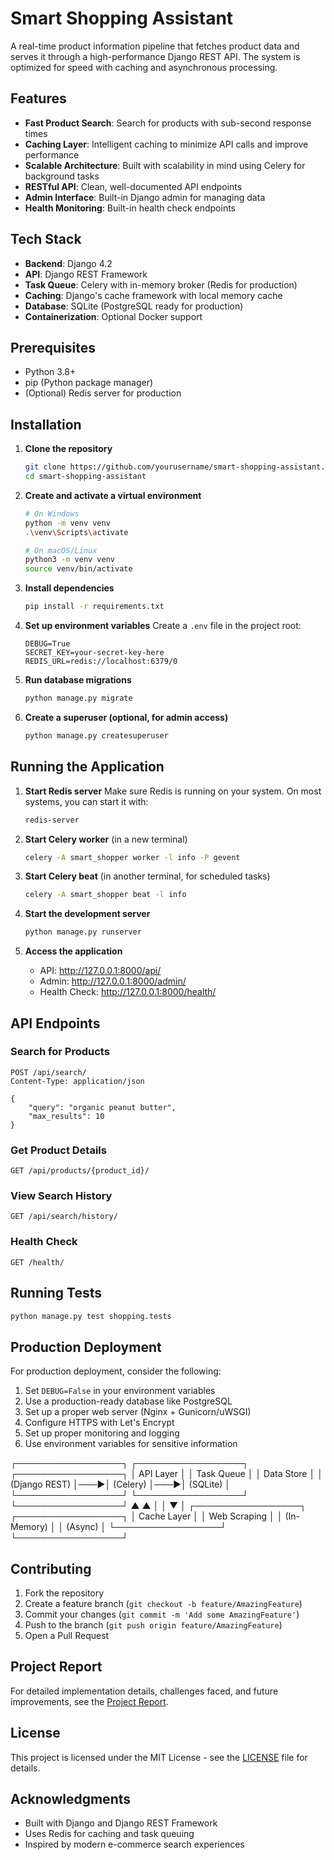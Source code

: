 # Smart Shopping Assistant

A real-time product information pipeline that fetches product data and serves it through a high-performance Django REST API. The system is optimized for speed with caching and asynchronous processing.

## Features

- **Fast Product Search**: Search for products with sub-second response times
- **Caching Layer**: Intelligent caching to minimize API calls and improve performance
- **Scalable Architecture**: Built with scalability in mind using Celery for background tasks
- **RESTful API**: Clean, well-documented API endpoints
- **Admin Interface**: Built-in Django admin for managing data
- **Health Monitoring**: Built-in health check endpoints

## Tech Stack

- **Backend**: Django 4.2
- **API**: Django REST Framework
- **Task Queue**: Celery with in-memory broker (Redis for production)
- **Caching**: Django's cache framework with local memory cache
- **Database**: SQLite (PostgreSQL ready for production)
- **Containerization**: Optional Docker support

## Prerequisites

- Python 3.8+
- pip (Python package manager)
- (Optional) Redis server for production

## Installation

1. **Clone the repository**
   ```bash
   git clone https://github.com/yourusername/smart-shopping-assistant.git
   cd smart-shopping-assistant
   ```

2. **Create and activate a virtual environment**
   ```bash
   # On Windows
   python -m venv venv
   .\venv\Scripts\activate
   
   # On macOS/Linux
   python3 -m venv venv
   source venv/bin/activate
   ```

3. **Install dependencies**
   ```bash
   pip install -r requirements.txt
   ```

4. **Set up environment variables**
   Create a `.env` file in the project root:
   ```
   DEBUG=True
   SECRET_KEY=your-secret-key-here
   REDIS_URL=redis://localhost:6379/0
   ```

5. **Run database migrations**
   ```bash
   python manage.py migrate
   ```

6. **Create a superuser (optional, for admin access)**
   ```bash
   python manage.py createsuperuser
   ```

## Running the Application

1. **Start Redis server**
   Make sure Redis is running on your system. On most systems, you can start it with:
   ```bash
   redis-server
   ```

2. **Start Celery worker** (in a new terminal)
   ```bash
   celery -A smart_shopper worker -l info -P gevent
   ```

3. **Start Celery beat** (in another terminal, for scheduled tasks)
   ```bash
   celery -A smart_shopper beat -l info
   ```

4. **Start the development server**
   ```bash
   python manage.py runserver
   ```

5. **Access the application**
   - API: http://127.0.0.1:8000/api/
   - Admin: http://127.0.0.1:8000/admin/
   - Health Check: http://127.0.0.1:8000/health/

## API Endpoints

### Search for Products
```
POST /api/search/
Content-Type: application/json

{
    "query": "organic peanut butter",
    "max_results": 10
}
```

### Get Product Details
```
GET /api/products/{product_id}/
```

### View Search History
```
GET /api/search/history/
```

### Health Check
```
GET /health/
```

## Running Tests

```bash
python manage.py test shopping.tests
```

## Production Deployment

For production deployment, consider the following:
1. Set `DEBUG=False` in your environment variables
2. Use a production-ready database like PostgreSQL
3. Set up a proper web server (Nginx + Gunicorn/uWSGI)
4. Configure HTTPS with Let's Encrypt
5. Set up proper monitoring and logging
6. Use environment variables for sensitive information


┌─────────────────┐    ┌─────────────────┐    ┌─────────────────┐
│   API Layer     │    │   Task Queue    │    │   Data Store    │
│  (Django REST)  │───▶│    (Celery)     │───▶│    (SQLite)     │
└─────────────────┘    └─────────────────┘    └─────────────────┘
        ▲                      ▲
        │                      │
        ▼                      │
┌─────────────────┐    ┌─────────────────┐
│  Cache Layer    │    │  Web Scraping   │
│   (In-Memory)   │    │    (Async)      │
└─────────────────┘    └─────────────────┘

## Contributing

1. Fork the repository
2. Create a feature branch (`git checkout -b feature/AmazingFeature`)
3. Commit your changes (`git commit -m 'Add some AmazingFeature'`)
4. Push to the branch (`git push origin feature/AmazingFeature`)
5. Open a Pull Request

## Project Report

For detailed implementation details, challenges faced, and future improvements, see the [Project Report](REPORT.md).

## License

This project is licensed under the MIT License - see the [LICENSE](LICENSE) file for details.

## Acknowledgments

- Built with Django and Django REST Framework
- Uses Redis for caching and task queuing
- Inspired by modern e-commerce search experiences
